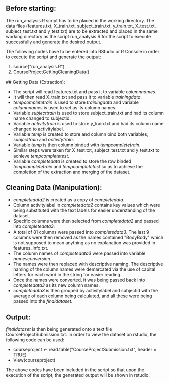 ## Before starting:

The run_analysis.R script has to be placed in the working directory.
The data files (features.txt, X_train.txt, subject_train.txt, y_train.txt, X_test.txt, subject_test.txt and y_test.txt) are to be extracted and placed in the same working directory as the script run_analysis.R for the script to execute successfully and generate the desired output.

The following codes have to be entered into RStudio or R Console in order to execute the script and generate the output:
<ol>
<li> source("run_analysis.R") </li>
<li> CourseProjectGettingCleaningData() </li>
</ol> 
## Getting Data (Extraction):

* The script will read features.txt and pass it to variable <em>columnnames</em>.
* It will then read X_train.txt and pass it to variable <em>trainingdata</em>.
* <em>tempcompletetrain</em> is used to store <em>trainingdata</em> and variable <em>columnnames</em> is used to set as its column names.
* Variable <em>subjecttrain</em> is used to store subject_train.txt and had its column name changed to subjectid.
* Variable <em>activitytrain</em> is used to store y_train.txt and had its column name changed to activitylabel.
* Variable <em>temp</em> is created to store and column bind both variables, <em>subjecttrain</em> and <em>activitytrain</em>. 
* Variable <em>temp</em> is then column binded with <em>tempcompletetrain</em>. 
* Similar steps were taken for X_test.txt, subject_test.txt and y_test.txt to achieve <em>tempcompletetest</em>.
* Variable <em>completedata</em> is created to store the row binded <em>tempcompletetrain</em> and <em>tempcompletetest</em> so as to achieve the completion of the extraction and merging of the dataset. 

## Cleaning Data (Manipulation):

* <em>completedata2</em> is created as a copy of <em>completedata</em>. 
* Column activitylabel in <em>completedata2</em> contains key values which were being substituted with the text labels for easier understanding of the dataset.
* Specific columns were then selected from <em>completedata2</em> and passed into <em>completedata3</em>. 
* A total of 81 columns were passed into <em>completedata3</em>. The last 9 columns were then removed as the names contained "BodyBody" which is not supposed to mean anything as no explanation was provided in features_info.txt. 
* The column names of <em>completedata3</em> were passed into variable <em>namesconversion</em>. 
* The names were then replaced with descriptive naming. The descriptive naming of the column names were demarcated via the use of capital letters for each word in the string for easier reading.
* Once the names were converted, it was being passed back into <em>completedata3</em> as its new column names.
* <em>completedata3</em> is then grouped by activitylabel and subjectid with the average of each column being calculated, and all these were being passed into the <em>finaldataset</em>.

## Output:

<em>finaldataset</em> is then being generated onto a text file CourseProjectSubmission.txt.
In order to view the dataset on rstudio, the following code can be used:

* courseproject <- read.table("CourseProjectSubmission.txt", header = TRUE)
* View(courseproject)
 
The above codes have been included in the script so that upon the execution of the script, the generated output will be shown in rstudio. 